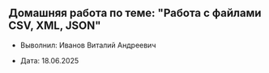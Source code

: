 ## Домашняя работа по теме: "Работа с файлами CSV, XML, JSON"

* Выволнил: Иванов Виталий Андреевич

* Дата: 18.06.2025 
